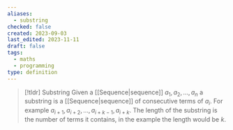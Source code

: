```yaml
---
aliases:
  - substring
checked: false
created: 2023-09-03
last_edited: 2023-11-11
draft: false
tags:
  - maths
  - programming
type: definition
---
```

> [!tldr] Substring
> Given a [[Sequence|sequence]] $a_1, a_2, \ldots, a_n$ a substring is a [[Sequence|sequence]] of consecutive terms of $a_i$. For example $a_{i+1}, a_{i+2}, \ldots, a_{i + k-1}, a_{i + k}$. The length of the substring is the number of terms it contains, in the example the length would be $k$.

